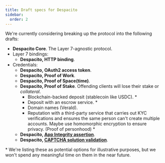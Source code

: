```yaml
---
title: Draft specs for Despacito
sidebar:
  order: 2
---
```


We're currently considering breaking up the protocol into the following drafts:

- **Despacito Core**. The Layer 7-agnostic protocol.
- Layer 7 bindings:
  - **Despacito, HTTP binding**.
- Credentials:
  - **Despacito, OAuth2 access token**.
  - **Despacito, Proof of Work**.
  - **Despacito, Proof of Space(time)**.
  - **Despacito, Proof of Stake**. Offending clients will lose their stake or _collateral_.
    - Blockchain-backed deposit (stablecoin like USDC). \*
    - Deposit with an escrow service. \*
    - Domain names (VeraId).
    - Reputation with a third-party service that carries out KYC verifications and ensures the same person can't create multiple accounts. Maybe use homomorphic encryption to ensure privacy. (Proof of personhood) \*
  - **Despacito, [App Integrity assertion](https://ddos.report/mitigations/client-integrity/)**.
  - **Despacito, [CAPTCHA solution validation](https://ddos.report/mitigations/captchas/)**.

\* We're listing these as potential options for illustrative purposes,
but we won't spend any meaningful time on them in the near future.
